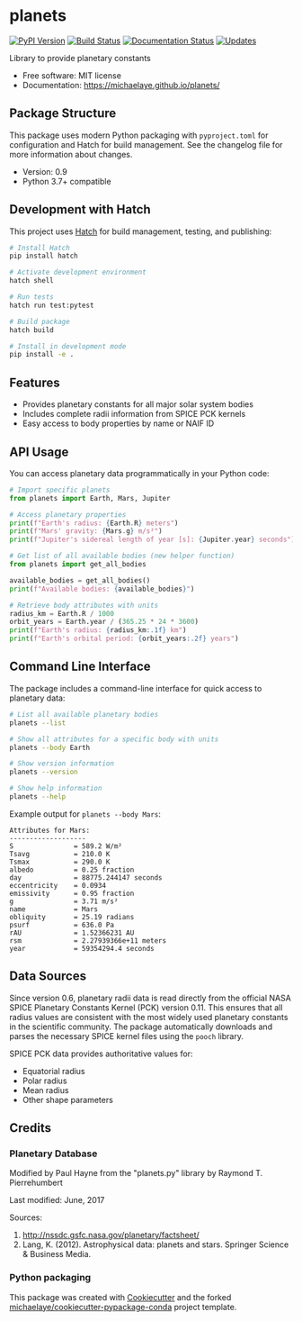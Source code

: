 # planets

[![PyPI Version](https://img.shields.io/pypi/v/planets.svg)](https://pypi.python.org/pypi/planets)
[![Build Status](https://img.shields.io/github/actions/workflow/status/michaelaye/planets/python-package.yml?branch=master)](https://github.com/michaelaye/planets/actions)
[![Documentation Status](https://img.shields.io/github/actions/workflow/status/michaelaye/planets/deploy.yml?branch=master&label=docs)](https://michaelaye.github.io/planets/)
[![Updates](https://pyup.io/repos/github/michaelaye/planets/shield.svg)](https://pyup.io/repos/github/michaelaye/planets/)

Library to provide planetary constants

* Free software: MIT license
* Documentation: https://michaelaye.github.io/planets/

## Package Structure

This package uses modern Python packaging with `pyproject.toml` for configuration and Hatch for build management.
See the changelog file for more information about changes.

* Version: 0.9
* Python 3.7+ compatible

## Development with Hatch

This project uses [Hatch](https://hatch.pypa.io/) for build management, testing, and publishing:

```bash
# Install Hatch
pip install hatch

# Activate development environment
hatch shell

# Run tests
hatch run test:pytest

# Build package
hatch build

# Install in development mode
pip install -e .
```

## Features

* Provides planetary constants for all major solar system bodies
* Includes complete radii information from SPICE PCK kernels
* Easy access to body properties by name or NAIF ID

## API Usage

You can access planetary data programmatically in your Python code:

```python
# Import specific planets
from planets import Earth, Mars, Jupiter

# Access planetary properties
print(f"Earth's radius: {Earth.R} meters")
print(f"Mars' gravity: {Mars.g} m/s²")
print(f"Jupiter's sidereal length of year [s]: {Jupiter.year} seconds")

# Get list of all available bodies (new helper function)
from planets import get_all_bodies

available_bodies = get_all_bodies()
print(f"Available bodies: {available_bodies}")

# Retrieve body attributes with units
radius_km = Earth.R / 1000
orbit_years = Earth.year / (365.25 * 24 * 3600)
print(f"Earth's radius: {radius_km:.1f} km")
print(f"Earth's orbital period: {orbit_years:.2f} years")
```

## Command Line Interface

The package includes a command-line interface for quick access to planetary data:

```bash
# List all available planetary bodies
planets --list

# Show all attributes for a specific body with units
planets --body Earth

# Show version information
planets --version

# Show help information
planets --help
```

Example output for `planets --body Mars`:

```
Attributes for Mars:
-------------------
S               = 589.2 W/m²
Tsavg           = 210.0 K
Tsmax           = 290.0 K
albedo          = 0.25 fraction
day             = 88775.244147 seconds
eccentricity    = 0.0934
emissivity      = 0.95 fraction
g               = 3.71 m/s²
name            = Mars
obliquity       = 25.19 radians
psurf           = 636.0 Pa
rAU             = 1.52366231 AU
rsm             = 2.27939366e+11 meters
year            = 59354294.4 seconds
```

## Data Sources

Since version 0.6, planetary radii data is read directly from the official NASA SPICE Planetary Constants Kernel (PCK) version 0.11. This ensures that all radius values are consistent with the most widely used planetary constants in the scientific community. The package automatically downloads and parses the necessary SPICE kernel files using the `pooch` library.

SPICE PCK data provides authoritative values for:
- Equatorial radius
- Polar radius
- Mean radius
- Other shape parameters

## Credits

### Planetary Database

Modified by Paul Hayne from the "planets.py" library by Raymond T. Pierrehumbert

Last modified: June, 2017

Sources:

1. http://nssdc.gsfc.nasa.gov/planetary/factsheet/
2. Lang, K. (2012). Astrophysical data: planets and stars. Springer Science & Business Media.    

### Python packaging

This package was created with [Cookiecutter](https://github.com/audreyr/cookiecutter) and the forked [michaelaye/cookiecutter-pypackage-conda](https://github.com/michaelaye/cookiecutter-pypackage-conda) project template. 